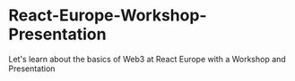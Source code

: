 # React-Europe-Workshop-Presentation
Let's learn about the basics of Web3 at React Europe with a Workshop and Presentation
